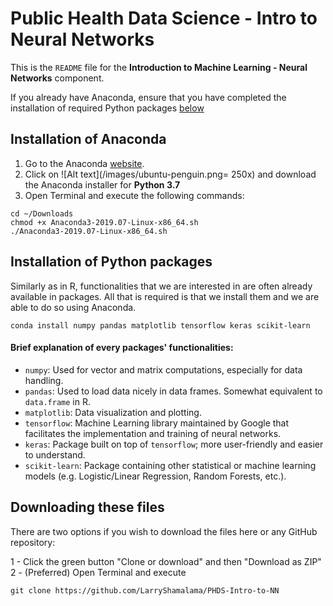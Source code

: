 # Public Health Data Science - Intro to Neural Networks

This is the ```README``` file for the **Introduction to Machine Learning - Neural Networks** component.

If you already have Anaconda, ensure that you have completed the installation of required Python packages [below](#installation-of-python-packages) 

## Installation of Anaconda

1. Go to the Anaconda [website](https://www.anaconda.com/distribution/).
2. Click on ![Alt text](/images/ubuntu-penguin.png= 250x) and download the Anaconda installer for **Python 3.7**
3. Open Terminal and execute the following commands:
```
cd ~/Downloads
chmod +x Anaconda3-2019.07-Linux-x86_64.sh
./Anaconda3-2019.07-Linux-x86_64.sh
```

## Installation of Python packages

Similarly as in R, functionalities that we are interested in are often already available in packages. All that is required is that we install them and we are able to do so using Anaconda. 

```
conda install numpy pandas matplotlib tensorflow keras scikit-learn
```

#### Brief explanation of every packages' functionalities:
- ```numpy```: Used for vector and matrix computations, especially for data handling.
- ```pandas```: Used to load data nicely in data frames. Somewhat equivalent to ```data.frame``` in R.
- ```matplotlib```: Data visualization and plotting.
- ```tensorflow```: Machine Learning library maintained by Google that facilitates the implementation and training of neural networks.
- ```keras```: Package built on top of ```tensorflow```; more user-friendly and easier to understand.
- ```scikit-learn```: Package containing other statistical or machine learning models (e.g. Logistic/Linear Regression, Random Forests, etc.).

## Downloading these files

There are two options if you wish to download the files here or any GitHub repository:

1 - Click the green button "Clone or download" and then "Download as ZIP"
2 - (Preferred) Open Terminal and execute
```
git clone https://github.com/LarryShamalama/PHDS-Intro-to-NN
```
